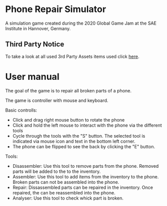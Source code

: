 # Phone Repair Simulator

A simulation game created during the 2020 Global Game Jam at the SAE Institute in Hannover, Germany.

## Third Party Notice

To take a look at all used 3rd Party Assets items used click [here](third_party_notice.txt).

# User manual

The goal of the game is to repair all broken parts of a phone.

The game is controller with mouse and keyboard.

Basic controlls:
* Click and drag right mouse button to rotate the phone
* Click and hold the left mouse to interact with the phone via the different tools
* Cycle through the tools with the "S" button. The selected tool is indicated via mouse icon and text in the bottom left corner.
* The phone can be flipped to see the back by clicking the "E" button.

Tools:
* Disassembler: Use this tool to remove parts from the phone. Removed parts will be added to the to the inventory.
* Assembler: Use this tool to add items from the inventory to the phone. Broken parts can not be assembled into the phone.
* Repair: Dissassembled parts can be repaired in the inventory. Once repaired, the can be reassembled into the phone.
* Analyser: Use this tool to check whick part is broken.
